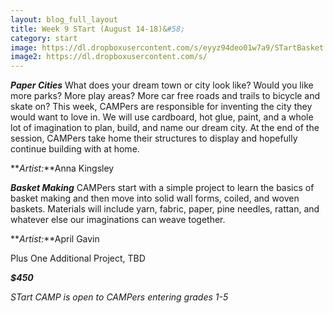 ```yaml
---
layout: blog_full_layout
title: Week 9 STart (August 14-18)&#58; 
category: start
image: https://dl.dropboxusercontent.com/s/eyyz94deo01w7a9/STartBasket.jpg?dl=0
image2: https://dl.dropboxusercontent.com/s/
---
```


**_Paper Cities_**
What does your dream town or city look like? Would you like more parks? More play areas? More car free roads and trails to bicycle and skate on?  This week, CAMPers are responsible for inventing the city they would want to love in. We will use cardboard, hot glue, paint, and a whole lot of imagination to plan, build, and name our dream city. At the end of the session, CAMPers take home their structures to display and hopefully continue building with at home.

**_Artist:_**Anna Kingsley 


**_Basket Making_** 
CAMPers start with a simple project to learn the basics of basket making and then move into solid wall forms, coiled, and woven baskets. Materials will include yarn, fabric, paper, pine needles, rattan, and whatever else our imaginations can weave together.

**_Artist:_**April Gavin 



Plus One Additional Project, TBD

 



**_$450_**

*STart CAMP is open to CAMPers entering grades 1-5*
